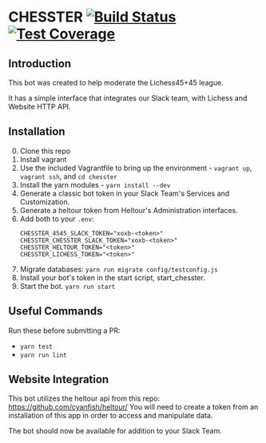 # CHESSTER [![Build Status](https://github.com/Lichess4545/Chesster/actions/workflows/build.yml/badge.svg?branch=main)](https://github.com/Lichess4545/Chesster/actions/workflows/build.yml) [![Test Coverage](https://codeclimate.com/github/Lichess4545/Chesster/badges/coverage.svg)](https://codeclimate.com/github/Lichess4545/Chesster/coverage)

## Introduction

This bot was created to help moderate the Lichess45+45 league.

It has a simple interface that integrates our Slack team, with Lichess and Website HTTP API.

## Installation

0. Clone this repo
1. Install vagrant
2. Use the included Vagrantfile to bring up the environment - `vagrant up`, `vagrant ssh`, and `cd chesster`
3. Install the yarn modules - `yarn install --dev`
4. Generate a classic bot token in your Slack Team's Services and Customization.
5. Generate a heltour token from Heltour's Administration interfaces.
6. Add both to your `.env`:
    ```
    CHESSTER_4545_SLACK_TOKEN="xoxb-<token>"
    CHESSTER_CHESSTER_SLACK_TOKEN="xoxb-<token>"
    CHESSTER_HELTOUR_TOKEN="<token>"
    CHESSTER_LICHESS_TOKEN="<token>"
    ```
7. Migrate databases: `yarn run migrate config/testconfig.js`
8. Install your bot's token in the start script, start_chesster.
9. Start the bot. `yarn run start`

## Useful Commands

Run these before submitting a PR:

-   `yarn test`
-   `yarn run lint`

## Website Integration

This bot utilizes the heltour api from this repo: https://github.com/cyanfish/heltour/
You will need to create a token from an installation of this app in order to access and manipulate data.

The bot should now be available for addition to your Slack Team.
